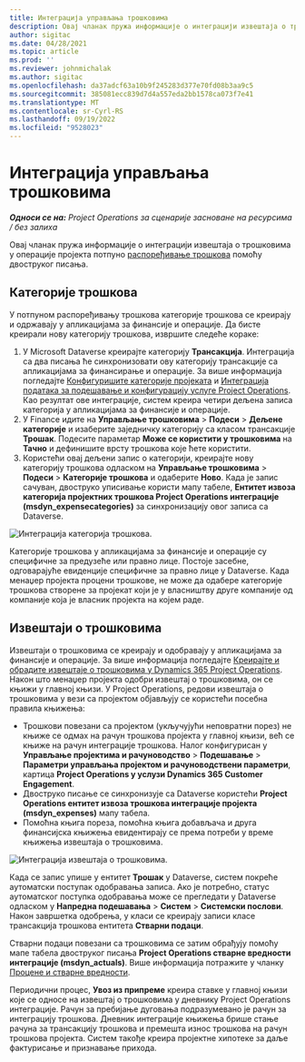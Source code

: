 ```yaml
---
title: Интеграција управљања трошковима
description: Овај чланак пружа информације о интеграцији извештаја о трошковима у операцијама пројекта помоћу двоструког писања.
author: sigitac
ms.date: 04/28/2021
ms.topic: article
ms.prod: ''
ms.reviewer: johnmichalak
ms.author: sigitac
ms.openlocfilehash: da37adcf63a10b9f245283d377e70fd08b3aa9c5
ms.sourcegitcommit: 385081ecc839d7d4a557eda2bb1578ca073f7e41
ms.translationtype: MT
ms.contentlocale: sr-Cyrl-RS
ms.lasthandoff: 09/19/2022
ms.locfileid: "9528023"
---
```

# <a name="expense-management-integration"></a>Интеграција управљања трошковима

_**Односи се на:** Project Operations за сценарије засноване на ресурсима / без залиха_

Овај чланак пружа информације о интеграцији извештаја о трошковима у операције пројекта потпуно [распоређивање трошкова](../expense/expense-overview.md) помоћу двоструког писања.

## <a name="expense-categories"></a>Категорије трошкова

У потпуном распоређивању трошкова категорије трошкова се креирају и одржавају у апликацијама за финансије и операције. Да бисте креирали нову категорију трошкова, извршите следеће кораке:

1. У Microsoft Dataverse креирајте категорију **Трансакција**. Интеграција са два писања ће синхронизовати ову категорију трансакције са апликацијама за финансирање и операције. За више информација погледајте [Конфигуришите категорије пројеката](/dynamics365/project-operations/project-accounting/configure-project-categories) и [Интеграција података за подешавање и конфигурацију услуге Project Operations](resource-dual-write-setup-integration.md). Као резултат ове интеграције, систем креира четири дељена записа категорија у апликацијама за финансије и операције.
2. У Finance идите на **Управљање трошковима** > **Подеси** > **Дељене категорије** и изаберите заједничку категорију са класом трансакције **Трошак**. Подесите параметар **Може се користити у трошковима** на **Тачно** и дефинишите врсту трошкова које ћете користити.
3. Користећи овај дељени запис о категорији, креирајте нову категорију трошкова одласком на **Управљање трошковима** > **Подеси** > **Категорије трошкова** и одаберите **Ново**. Када је запис сачуван, двоструко уписивање користи мапу табеле, **Ентитет извоза категорија пројектних трошкова Project Operations интеграције (msdyn\_expensecategories)** за синхронизацију овог записа са Dataverse.

  ![Интеграција категорија трошкова.](./media/DW6ExpenseCategories.png)

Категорије трошкова у апликацијама за финансије и операције су специфичне за предузеће или правно лице. Постоје засебне, одговарајуће евиденције специфичне за правно лице у Dataverse. Када менаџер пројекта процени трошкове, не може да одабере категорије трошкова створене за пројекат који је у власништву друге компаније од компаније која је власник пројекта на којем раде. 

## <a name="expense-reports"></a>Извештаји о трошковима

Извештаји о трошковима се креирају и одобравају у апликацијама за финансије и операције. За више информација погледајте [Креирајте и обрадите извештаје о трошковима у Dynamics 365 Project Operations](/training/modules/create-process-expense-reports/). Након што менаџер пројекта одобри извештај о трошковима, он се књижи у главној књизи. У Project Operations, редови извештаја о трошковима у вези са пројектом објављују се користећи посебна правила књижења:

  - Трошкови повезани са пројектом (укључујући неповратни порез) не књиже се одмах на рачун трошкова пројекта у главној књизи, већ се књиже на рачун интеграције трошкова. Налог конфигурисан у **Управљање пројектима и рачуноводство** > **Подешавање** > **Параметри управљања пројектом и рачуноводствени параметри**, картица **Project Operations у услузи Dynamics 365 Customer Engagement**.
  - Двоструко писање се синхронизује са Dataverse користећи **Project Operations ентитет извоза трошкова интеграције пројекта (msdyn\_expenses)** мапу табела.
  - Помоћна књига пореза, помоћна књига добављача и друга финансијска књижења евидентирају се према потреби у време књижења извештаја о трошковима.

  ![Интеграција извештаја о трошковима.](./media/DW6ExpenseReports.png)

Када се запис упише у ентитет **Трошак** у Dataverse, систем покреће аутоматски поступак одобравања записа. Ако је потребно, статус аутоматског поступка одобравања може се прегледати у Dataverse одласком у **Напредна подешавања** > **Систем** > **Системски послови**. Након завршетка одобрења, у класи се креирају записи класе трансакција трошкова ентитета **Стварни подаци**.

Стварни подаци повезани са трошковима се затим обрађују помоћу мапе табела двоструког писања **Project Operations стварне вредности интеграције (msdyn\_actuals)**. Више информација потражите у чланку [Процене и стварне вредности](resource-dual-write-estimates-actuals.md).

Периодични процес, **Увоз из припреме** креира ставке у главној књизи које се односе на извештај о трошковима у дневнику Project Operations интеграције. Рачун за пребијање дуговања подразумевано је рачун за интеграцију трошкова. Дневник интеграције књижења брише стање рачуна за трансакцију трошкова и премешта износ трошкова на рачун трошкова пројекта. Систем такође креира пројектне хипотеке за даље фактурисање и признавање прихода.
